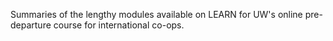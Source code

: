 Summaries of the lengthy modules available on LEARN for UW's online pre-departure course for international co-ops.